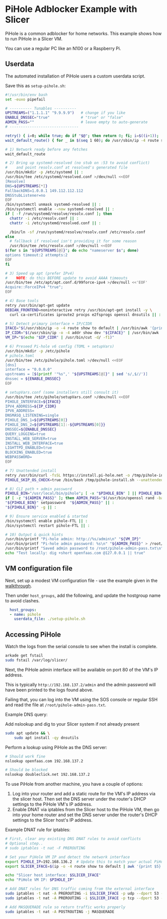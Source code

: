 # PiHole Adblocker Example with Slicer

PiHole is a common adblocker for home networks. This example shows how to run PiHole in a Slicer VM.

You can use a regular PC like an N100 or a Raspberry Pi.

## Userdata

The automated installation of PiHole users a custom userdata script.

Save this as `setup-pihole.sh`:

```bash
#!/usr/bin/env bash
set -euxo pipefail

# ---------- Tunables ----------
UPSTREAMS=("1.1.1.1" "9.9.9.9")   # change if you like
ENABLE_DNSSEC="true"              # "true" or "false"
ADMIN_PASS=""                     # leave empty to auto-generate
# -------------------------------

retry() { i=0; while true; do if "$@"; then return 0; fi; i=$((i+1)); [ "$i" -ge 30 ] && return 1; sleep 2; done; }
wait_default_route() { for _ in $(seq 1 60); do /usr/sbin/ip -4 route show default | /usr/bin/grep -q . && return 0; sleep 1; done; return 1; }

# 1) Network ready before any fetches
wait_default_route

# 2) Bring up systemd-resolved (no stub on :53 to avoid conflict)
#    and point resolv.conf at resolved's generated file
/usr/bin/mkdir -p /etc/systemd || :
/usr/bin/tee /etc/systemd/resolved.conf >/dev/null <<EOF
[Resolve]
DNS=${UPSTREAMS[*]}
FallbackDNS=1.0.0.1 149.112.112.112
DNSStubListener=no
EOF
/bin/systemctl unmask systemd-resolved || :
/bin/systemctl enable --now systemd-resolved || :
if [ -f /run/systemd/resolve/resolv.conf ]; then
  chattr -i /etc/resolv.conf || :
  chattr -i /etc/systemd/resolved.conf || :

  /bin/ln -sf /run/systemd/resolve/resolv.conf /etc/resolv.conf
else
  # fallback if resolved isn't providing it for some reason
  /usr/bin/tee /etc/resolv.conf >/dev/null <<EOF
$(for s in "${UPSTREAMS[@]}"; do echo "nameserver $s"; done)
options timeout:2 attempts:2
EOF
fi

# 3) Speed up apt (prefer IPv4)
#    NOTE: do this BEFORE update to avoid AAAA timeouts
/usr/bin/tee /etc/apt/apt.conf.d/99force-ipv4 >/dev/null <<'EOF'
Acquire::ForceIPv4 "true";
EOF

# 4) Base tools
retry /usr/bin/apt-get update
DEBIAN_FRONTEND=noninteractive retry /usr/bin/apt-get install -y \
  curl ca-certificates iproute2 procps e2fsprogs openssl dnsutils || :

# 5) Detect primary interface + IP/CIDR
IFACE="$(/usr/sbin/ip -o -4 route show to default | /usr/bin/awk '{print $5}' | /usr/bin/head -n1)"
IP_CIDR="$(/usr/sbin/ip -o -4 addr show dev "${IFACE}" | /usr/bin/awk '{print $4}' | /usr/bin/head -n1)"
VM_IP="$(echo "$IP_CIDR" | /usr/bin/cut -d/ -f1)"

# 6) Preseed Pi-hole v6 config (TOML + setupVars)
/usr/bin/mkdir -p /etc/pihole
# pihole.toml
/usr/bin/tee /etc/pihole/pihole.toml >/dev/null <<EOF
[dns]
interface = "0.0.0.0"
upstreams = [$(printf '"%s",' "${UPSTREAMS[@]}" | sed 's/,$//')]
dnssec = ${ENABLE_DNSSEC}
EOF

# setupVars.conf (some installers still consult it)
/usr/bin/tee /etc/pihole/setupVars.conf >/dev/null <<EOF
PIHOLE_INTERFACE=${IFACE}
IPV4_ADDRESS=${IP_CIDR}
IPV6_ADDRESS=
DNSMASQ_LISTENING=single
PIHOLE_DNS_1=${UPSTREAMS[0]}
PIHOLE_DNS_2=${UPSTREAMS[1]:-${UPSTREAMS[0]}}
DNSSEC=${ENABLE_DNSSEC}
QUERY_LOGGING=true
INSTALL_WEB_SERVER=true
INSTALL_WEB_INTERFACE=true
LIGHTTPD_ENABLED=true
BLOCKING_ENABLED=true
WEBPASSWORD=
EOF

# 7) Unattended install
retry /usr/bin/curl -fsSL https://install.pi-hole.net -o /tmp/pihole-install.sh
PIHOLE_SKIP_OS_CHECK=true /bin/bash /tmp/pihole-install.sh --unattended || :

# 8) CLI path + admin password
PIHOLE_BIN="/usr/local/bin/pihole"; [ -x "$PIHOLE_BIN" ] || PIHOLE_BIN="/usr/bin/pihole"
if [ -z "${ADMIN_PASS}" ]; then ADMIN_PASS="$(/usr/bin/openssl rand -base64 18)"; fi
"${PIHOLE_BIN}" setpassword  "${ADMIN_PASS}" || :
"${PIHOLE_BIN}" -g || :

# 9) Ensure service enabled & started
/bin/systemctl enable pihole-FTL || :
/bin/systemctl restart pihole-FTL || :

# 10) Output & quick hints
/usr/bin/printf "Pi-hole admin: http://%s/admin\n" "${VM_IP}"
/usr/bin/printf "Pi-hole admin password: %s\n" "${ADMIN_PASS}" > /root/pihole-admin-pass.txt
/usr/bin/printf "Saved admin password to /root/pihole-admin-pass.txt\n"
echo "Test locally: dig +short openfaas.com @127.0.0.1 || true"
```

## VM configuration file

Next, set up a modest VM configuration file - use the example given in the [walkthrough](/getting-started/walkthrough).

Then under `host_groups`, add the following, and update the hostgroup name to avoid clashes.

```yaml
  host_groups:
  - name: pihole
    userdata_file: ./setup-pihole.sh
```

## Accessing PiHole

Watch the logs from the serial console to see when the install is complete.

```bash
arkade get fstail
sudo fstail /var/log/slicer/
```

Next, the PiHole admin interface will be available on port 80 of the VM's IP address.

This is typically `http://192.168.137.2/admin` and the admin password will have been printed to the logs found above.

Failing that, you can log into the VM using the SOS console or regular SSH and read the file at `/root/pihole-admin-pass.txt`.

Example DNS query:

Add nslookup and dig to your Slicer system if not already present

```bash
sudo apt update && \
    sudo apt install -qy dnsutils
```

Perform a lookup using PiHole as the DNS server:

```bash
# Should work fine
nslookup openfaas.com 192.168.137.2

# Should be blocked
nslookup doubleclick.net 192.168.137.2
```

To use PiHole from another machine, you have a couple of options:

1. Log into your router and add a static route for the VM's IP address via the slicer host. Then set the DNS server under the router's DHCP settings to the PiHole VM's IP address.
2. Enable DNAT via iptables from the Slicer host to the PiHole VM, then go into your home router and set the DNS server under the router's DHCP settings to the Slicer host's IP address.

Example DNAT rule for iptables:

```bash
# First, clear any existing DNS DNAT rules to avoid conflicts
# Optional step..
# sudo iptables -t nat -F PREROUTING

# Set your PiHole VM IP and detect the network interface
export PIHOLE_IP=192.168.136.2  # Update this to match your actual PiHole VM IP
export SLICER_IFACE=$(ip -o -4 route show to default | awk '{print $5}' | head -n1)

echo "Slicer host interface: $SLICER_IFACE"
echo "PiHole VM IP: $PIHOLE_IP"

# Add DNAT rules for DNS traffic coming from the external interface
sudo iptables -t nat -A PREROUTING -i $SLICER_IFACE -p udp --dport 53 -j DNAT --to-destination $PIHOLE_IP:53
sudo iptables -t nat -A PREROUTING -i $SLICER_IFACE -p tcp --dport 53 -j DNAT --to-destination $PIHOLE_IP:53

# Add MASQUERADE rule so return traffic works properly
sudo iptables -t nat -A POSTROUTING -j MASQUERADE
```
